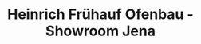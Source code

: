 ---
title: "Heinrich Frühauf Ofenbau - Showroom Jena"
url: /jena/heinrich-fruehauf-ofenbau-showroom-jena/
shop: Kamine & Öfen
---